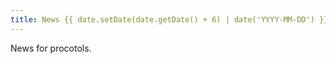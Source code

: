 ```yaml
---
title: News {{ date.setDate(date.getDate() + 6) | date('YYYY-MM-DD') }}
---
```


News for procotols.
